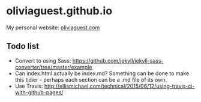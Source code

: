 oliviaguest.github.io
=====================

My personal website: [oliviaguest.com](http://oliviaguest.com)

Todo list
---------
* Convert to using Sass: https://github.com/jekyll/jekyll-sass-converter/tree/master/example
* Can index.html actually be index.md? Something can be done to make this tidier - perhaps each section can be a .md file of its own.
* Use Travis: http://ellismichael.com/technical/2015/06/12/using-travis-ci-with-github-pages/
